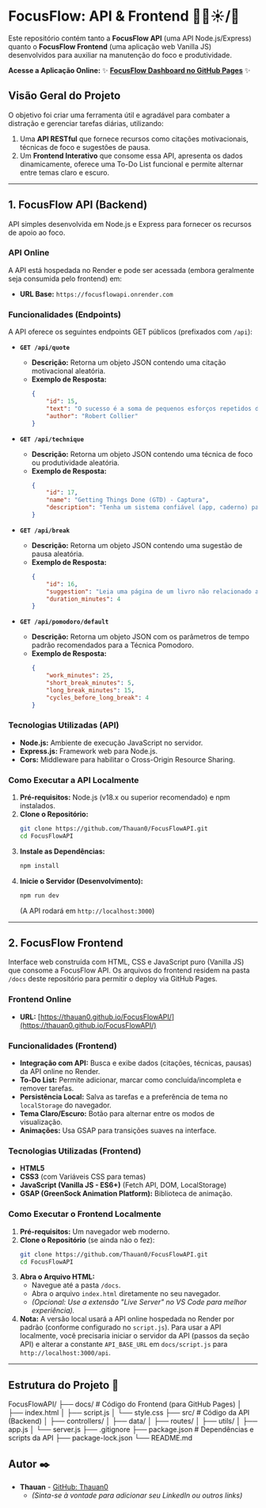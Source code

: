 # FocusFlow: API & Frontend 🧘‍♀️☀️/🌙

Este repositório contém tanto a **FocusFlow API** (uma API Node.js/Express) quanto o **FocusFlow Frontend** (uma aplicação web Vanilla JS) desenvolvidos para auxiliar na manutenção do foco e produtividade.

**Acesse a Aplicação Online:** ✨ [**FocusFlow Dashboard no GitHub Pages**](https://thauan0.github.io/FocusFlowAPI/) ✨

## Visão Geral do Projeto

O objetivo foi criar uma ferramenta útil e agradável para combater a distração e gerenciar tarefas diárias, utilizando:

1.  Uma **API RESTful** que fornece recursos como citações motivacionais, técnicas de foco e sugestões de pausa.
2.  Um **Frontend Interativo** que consome essa API, apresenta os dados dinamicamente, oferece uma To-Do List funcional e permite alternar entre temas claro e escuro.

---

## 1. FocusFlow API (Backend)

API simples desenvolvida em Node.js e Express para fornecer os recursos de apoio ao foco.

### API Online

A API está hospedada no Render e pode ser acessada (embora geralmente seja consumida pelo frontend) em:
*   **URL Base:** `https://focusflowapi.onrender.com`

### Funcionalidades (Endpoints)

A API oferece os seguintes endpoints GET públicos (prefixados com `/api`):

*   **`GET /api/quote`**
    *   **Descrição:** Retorna um objeto JSON contendo uma citação motivacional aleatória.
    *   **Exemplo de Resposta:**
        ```json
        {
            "id": 15,
            "text": "O sucesso é a soma de pequenos esforços repetidos dia após dia.",
            "author": "Robert Collier"
        }
        ```

*   **`GET /api/technique`**
    *   **Descrição:** Retorna um objeto JSON contendo uma técnica de foco ou produtividade aleatória.
    *   **Exemplo de Resposta:**
        ```json
        {
            "id": 17,
            "name": "Getting Things Done (GTD) - Captura",
            "description": "Tenha um sistema confiável (app, caderno) para capturar *imediatamente* todas as ideias, tarefas e lembretes que surgem, liberando sua mente."
        }
        ```

*   **`GET /api/break`**
    *   **Descrição:** Retorna um objeto JSON contendo uma sugestão de pausa aleatória.
    *   **Exemplo de Resposta:**
        ```json
        {
            "id": 16,
            "suggestion": "Leia uma página de um livro não relacionado ao trabalho.",
            "duration_minutes": 4
        }
        ```

*   **`GET /api/pomodoro/default`**
    *   **Descrição:** Retorna um objeto JSON com os parâmetros de tempo padrão recomendados para a Técnica Pomodoro.
    *   **Exemplo de Resposta:**
        ```json
        {
            "work_minutes": 25,
            "short_break_minutes": 5,
            "long_break_minutes": 15,
            "cycles_before_long_break": 4
        }
        ```

### Tecnologias Utilizadas (API)

*   **Node.js:** Ambiente de execução JavaScript no servidor.
*   **Express.js:** Framework web para Node.js.
*   **Cors:** Middleware para habilitar o Cross-Origin Resource Sharing.

### Como Executar a API Localmente

1.  **Pré-requisitos:** Node.js (v18.x ou superior recomendado) e npm instalados.
2.  **Clone o Repositório:**
    ```bash
    git clone https://github.com/Thauan0/FocusFlowAPI.git
    cd FocusFlowAPI
    ```
3.  **Instale as Dependências:**
    ```bash
    npm install
    ```
4.  **Inicie o Servidor (Desenvolvimento):**
    ```bash
    npm run dev
    ```
    (A API rodará em `http://localhost:3000`)

---

## 2. FocusFlow Frontend

Interface web construída com HTML, CSS e JavaScript puro (Vanilla JS) que consome a FocusFlow API. Os arquivos do frontend residem na pasta `/docs` deste repositório para permitir o deploy via GitHub Pages.

### Frontend Online

*   **URL:** [https://thauan0.github.io/FocusFlowAPI/](https://thauan0.github.io/FocusFlowAPI/)

### Funcionalidades (Frontend)

*   **Integração com API:** Busca e exibe dados (citações, técnicas, pausas) da API online no Render.
*   **To-Do List:** Permite adicionar, marcar como concluída/incompleta e remover tarefas.
*   **Persistência Local:** Salva as tarefas e a preferência de tema no `localStorage` do navegador.
*   **Tema Claro/Escuro:** Botão para alternar entre os modos de visualização.
*   **Animações:** Usa GSAP para transições suaves na interface.

### Tecnologias Utilizadas (Frontend)

*   **HTML5**
*   **CSS3** (com Variáveis CSS para temas)
*   **JavaScript (Vanilla JS - ES6+)** (Fetch API, DOM, LocalStorage)
*   **GSAP (GreenSock Animation Platform):** Biblioteca de animação.

### Como Executar o Frontend Localmente

1.  **Pré-requisitos:** Um navegador web moderno.
2.  **Clone o Repositório** (se ainda não o fez):
    ```bash
    git clone https://github.com/Thauan0/FocusFlowAPI.git
    cd FocusFlowAPI
    ```
3.  **Abra o Arquivo HTML:**
    *   Navegue até a pasta `/docs`.
    *   Abra o arquivo `index.html` diretamente no seu navegador.
    *   *(Opcional: Use a extensão "Live Server" no VS Code para melhor experiência).*
4.  **Nota:** A versão local usará a API online hospedada no Render por padrão (conforme configurado no `script.js`). Para usar a API localmente, você precisaria iniciar o servidor da API (passos da seção API) e alterar a constante `API_BASE_URL` em `docs/script.js` para `http://localhost:3000/api`.

---

## Estrutura do Projeto 📂

FocusFlowAPI/
├── docs/ # Código do Frontend (para GitHub Pages)
│ ├── index.html
│ ├── script.js
│ └── style.css
├── src/ # Código da API (Backend)
│ ├── controllers/
│ ├── data/
│ ├── routes/
│ ├── utils/
│ ├── app.js
│ └── server.js
├── .gitignore
├── package.json # Dependências e scripts da API
├── package-lock.json
└── README.md 



## Autor ✒️

*   **Thauan** - [GitHub: Thauan0](https://github.com/Thauan0)
    *   *(Sinta-se à vontade para adicionar seu LinkedIn ou outros links)*